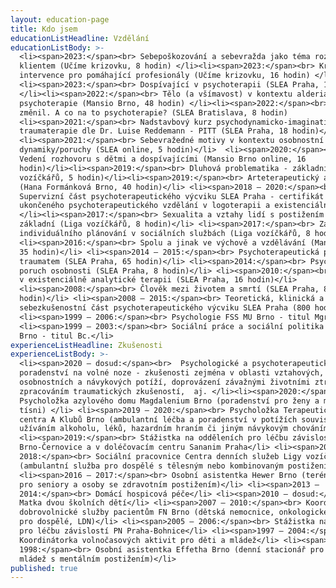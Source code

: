 ```yaml
---
layout: education-page
title: Kdo jsem
educationListHeadline: Vzdělání
educationListBody: >-
  <li><span>2023:</span><br> Sebepoškozování a sebevražda jako téma rozhovoru s
  klientem (Učíme krizovku, 8 hodin) </li><li><span>2023:</span><br> Krizová
  intervence pro pomáhající profesionály (Učíme krizovku, 16 hodin) </li>
  <li><span>2023:</span><br> Dospívající v psychoterapii (SLEA Praha, 18 hodin)
  </li><li><span>2022:</span><br> Tělo (a všímavost) v kontextu alderiánské
  psychoterapie (Mansio Brno, 48 hodin) </li><li><span>2022:</span><br> Svět se
  změnil. A co na to psychoterapie? (SLEA Bratislava, 8 hodin)
  <li><span>2021:</span><br> Nadstavbový kurz psychodynamicko-imaginativní
  traumaterapie dle Dr. Luise Reddemann - PITT (SLEA Praha, 18 hodin)</li>
  <li><span>2021:</span><br> Sebevražedné motivy v kontextu osobnostní
  dynamiky/poruchy (SLEA online, 5 hodin)</li>  <li><span>2020:</span><br>
  Vedení rozhovoru s dětmi a dospívajícími (Mansio Brno online, 16
  hodin)</li><li><span>2019:</span><br> Dluhová problematika - základní (Liga
  vozíčkářů, 5 hodin)</li><li><span>2019:</span><br> Arteterapeutický ateliér
  (Hana Formánková Brno, 40 hodin)</li> <li><span>2018 – 2020:</span><br>
  Supervizní část psychoterapeutického výcviku SLEA Praha - certifikát
  ukončeného psychoterapeutického vzdělání v logoterapii a existenciální analýze
  </li><li><span>2017:</span><br> Sexualita a vztahy lidí s postižením -
  základní (Liga vozíčkářů, 8 hodin)</li> <li><span>2017:</span><br> Základy
  individuálního plánování v sociálních službách (Liga vozíčkářů, 8 hodin)</li>
  <li><span>2016:</span><br> Spolu a jinak ve výchově a vzdělávání (Mansio Brno,
  35 hodin)</li> <li><span>2014 – 2015:</span><br> Psychoterapeutická práce s
  traumatem (SLEA Praha, 65 hodin)</li> <li><span>2014:</span><br> Psychoterapie
  poruch osobnosti (SLEA Praha, 8 hodin)</li> <li><span>2010:</span><br> Trauma
  v existenciálně analytické terapii (SLEA Praha, 16 hodin)</li>
  <li><span>2008:</span><br> Člověk mezi životem a smrtí (SLEA Praha, 8
  hodin)</li> <li><span>2008 – 2015:</span><br> Teoretická, klinická a
  sebezkušenostní část psychoterapeutického výcviku SLEA Praha (800 hodin)</li>
  <li><span>1999 – 2006:</span><br> Psychologie FSS MU Brno - titul Mgr.</li>
  <li><span>1999 – 2003:</span><br> Sociální práce a sociální politika FSS MU
  Brno - titul Bc.</li>
experienceListHeadline: Zkušenosti
experienceListBody: >-
  <li><span>2020 – dosud:</span><br>  Psychologické a psychoterapeutické
  poradenství na volné noze - zkušenosti zejména v oblasti vztahových,
  osobnostních a návykových potíží, doprovázení závažnými životními ztrátami a
  zpracováním traumatických zkušeností,  aj. </li><li><span>2020:</span><br> 
  Psycholožka azylového domu Magdalenium Brno (poradenství pro ženy a matky v
  tísni) </li> <li><span>2019 – 2020:</span><br> Psycholožka Terapeutického
  centra A Klubů Brno (ambulantní léčba a poradenství v potížích souvisejících s
  užíváním alkoholu, léků, hazardním hraním či jiným návykovým chováním)</li>
  <li><span>2019:</span><br> Stážistka na odděleních pro léčbu závislostí PN
  Brno-Černovice a v doléčovacím centru Sananim Praha</li> <li><span>2017 –
  2018:</span><br> Sociální pracovnice Centra denních služeb Ligy vozíčkářů Brno
  (ambulantní služba pro dospělé s tělesným nebo kombinovaným postižením) </li>
  <li><span>2016 – 2017:</span><br> Osobní asistentka Hewer Brno (terénní služba
  pro seniory a osoby se zdravotním postižením)</li> <li><span>2013 –
  2014:</span><br> Domácí hospicová péče</li> <li><span>2010 – dosud:</span><br>
  Matka dvou školních dětí</li> <li><span>2007 – 2010:</span><br> Koordinátorka
  dobrovolnické služby pacientům FN Brno (dětská nemocnice, onkologické oddělení
  pro dospělé, LDN)</li> <li><span>2005 – 2006:</span><br> Stážistka na oddělení
  pro léčbu závislostí PN Praha-Bohnice</li> <li><span>1997 – 2004:</span><br>
  Koordinátorka volnočasových aktivit pro děti a mládež</li> <li><span>1997 –
  1998:</span><br> Osobní asistentka Effetha Brno (denní stacionář pro děti a
  mládež s mentálním postižením)</li>
published: true
---
```

